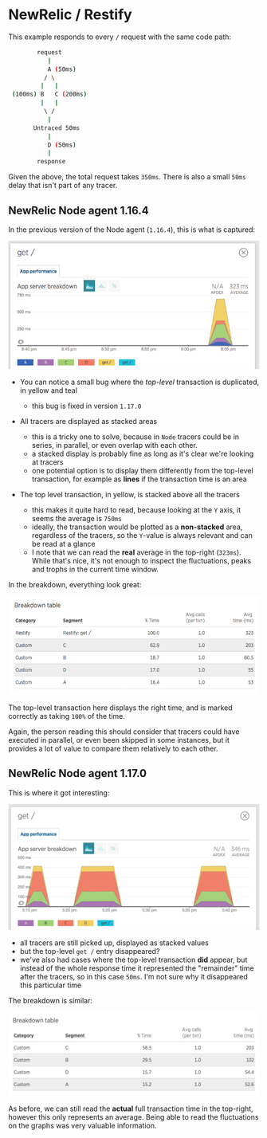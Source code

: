 # NewRelic / Restify

This example responds to every `/` request with the same code path:

```bash
        request
           |
           A (50ms)
          / \
         |   |
 (100ms) B   C (200ms)
         |   |
          \ /
           |
       Untraced 50ms
           |
           D (50ms)
           |
        response
```

Given the above, the total request takes `350ms`.
There is also a small `50ms` delay that isn't part of any tracer.


## NewRelic Node agent 1.16.4

In the previous version of the Node agent (`1.16.4`), this is what is captured:

![Agent 1.16 chart](screenshot-1-16-chart.png)

- You can notice a small bug where the *top-level* transaction is duplicated, in yellow and teal
  - this bug is fixed in version `1.17.0`

- All tracers are displayed as stacked areas
  - this is a tricky one to solve, because in `Node` tracers could be in series, in parallel, or even overlap with each other.
  - a stacked display is probably fine as long as it's clear we're looking at tracers
  - one potential option is to display them differently from the top-level transaction, for example as **lines** if the transaction time is an area

- The top level transaction, in yellow, is stacked above all the tracers
  - this makes it quite hard to read, because looking at the `Y` axis, it seems the average is `750ms`
  - ideally, the transaction would be plotted as a **non-stacked** area, regardless of the tracers, so the `Y`-value is always relevant and can be read at a glance
  - I note that we can read the **real** average in the top-right (`323ms`). While that's nice, it's not enough to inspect the fluctuations, peaks and trophs in the current time window.

In the breakdown, everything look great:

![Agent 1.16 breakdown](screenshot-1-16-breakdown.png)

The top-level transaction here displays the right time, and is marked correctly as taking `100%` of the time.

Again, the person reading this should consider that tracers could have executed in parallel, or even been skipped in some instances, but it provides a lot of value to compare them relatively to each other.

## NewRelic Node agent 1.17.0

This is where it got interesting:

![screenshot](screenshot-chart.png)

- all tracers are still picked up, displayed as stacked values
- but the top-level `get /` entry disappeared?
- we've also had cases where the top-level transaction **did** appear, but instead of the whole response time it represented the "remainder" time after the tracers, so in this case `50ms`. I'm not sure why it disappeared this particular time

The breakdown is similar:

![screenshot](screenshot-breakdown.png)

As before, we can still read the **actual** full transaction time in the top-right, however this only represents an average. Being able to read the fluctuations on the graphs was very valuable information.
